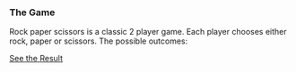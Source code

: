 ### **The Game**

Rock paper scissors is a classic 2 player game. Each player chooses either rock, paper or scissors. The possible outcomes:



[See the Result](https://denishromenko.gitbooks.io/codeacademy_doc/content/js/function/ex.html)